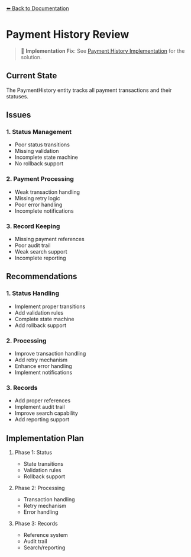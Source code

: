 [⬅️ Back to Documentation](../../README.md)

# Payment History Review

> 🔧 **Implementation Fix**: See [Payment History Implementation](../../implementations/finance/payment-history-implementations.md) for the solution.

## Current State
The PaymentHistory entity tracks all payment transactions and their statuses.

## Issues

### 1. Status Management
- Poor status transitions
- Missing validation
- Incomplete state machine
- No rollback support

### 2. Payment Processing
- Weak transaction handling
- Missing retry logic
- Poor error handling
- Incomplete notifications

### 3. Record Keeping
- Missing payment references
- Poor audit trail
- Weak search support
- Incomplete reporting

## Recommendations

### 1. Status Handling
- Implement proper transitions
- Add validation rules
- Complete state machine
- Add rollback support

### 2. Processing
- Improve transaction handling
- Add retry mechanism
- Enhance error handling
- Implement notifications

### 3. Records
- Add proper references
- Implement audit trail
- Improve search capability
- Add reporting support

## Implementation Plan

1. Phase 1: Status
   - State transitions
   - Validation rules
   - Rollback support

2. Phase 2: Processing
   - Transaction handling
   - Retry mechanism
   - Error handling

3. Phase 3: Records
   - Reference system
   - Audit trail
   - Search/reporting
